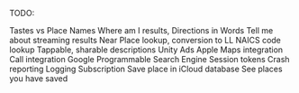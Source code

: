 TODO:

Tastes vs Place Names
Where am I results, Directions in Words
Tell me about streaming results
Near Place lookup, conversion to LL
NAICS code lookup
Tappable, sharable descriptions
Unity Ads
Apple Maps integration
Call integration
Google Programmable Search Engine
Session tokens
Crash reporting
Logging
Subscription
Save place in iCloud database
See places you have saved

